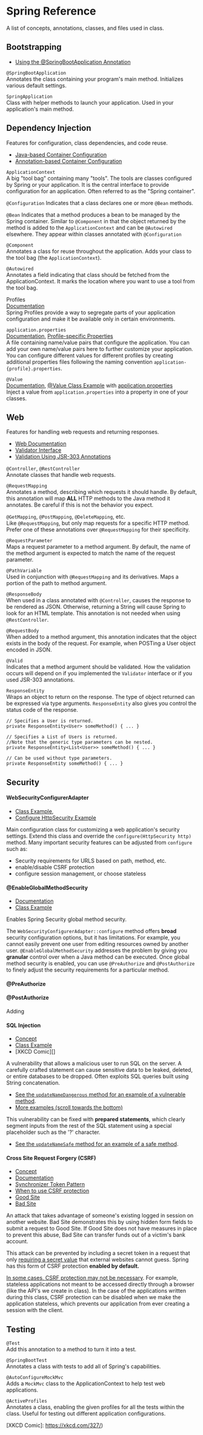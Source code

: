 # Spring Reference

A list of concepts, annotations, classes, and files used in class.

## Bootstrapping

* [Using the @SpringBootApplication Annotation](https://docs.spring.io/spring-boot/docs/current/reference/html/using-spring-boot.html#using-boot-using-springbootapplication-annotation)

`@SpringBootApplication`  
Annotates the class containing your program's main method. Initializes various
default settings.

`SpringApplication`  
Class with helper methods to launch your application. Used in your application's
main method.

## Dependency Injection

Features for configuration, class dependencies, and code reuse.

* [Java-based Container Configuration](https://docs.spring.io/spring/docs/current/spring-framework-reference/core.html#beans-java)
* [Annotation-based Container Configuration](https://docs.spring.io/spring/docs/current/spring-framework-reference/core.html#beans-annotation-config)

`ApplicationContext`  
A big "tool bag" containing many "tools". The tools are classes configured by
Spring or your application. It is the central interface to provide configuration
for an application. Often referred to as the "Spring container".

`@Configuration`
Indicates that a class declares one or more `@Bean` methods.

`@Bean`
Indicates that a method produces a bean to be managed by the Spring container.
Similar to `@Component` in that the object returned by the method is added to
the `ApplicationContext` and can be `@Autowired` elsewhere. They appear within
classes annotated with `@Configuration`

`@Component`  
Annotates a class for reuse throughout the application. Adds your class to the
tool bag (the `ApplicationContext`).

`@Autowired`  
Annotates a field indicating that class should be fetched from the
ApplicationContext. It marks the location where you want to use a tool from the
tool bag.

Profiles  
[Documentation](https://docs.spring.io/spring-boot/docs/current/reference/html/spring-boot-features.html#boot-features-profiles)  
Spring Profiles provide a way to segregate parts of your application
configuration and make it be available only in certain environments.

`application.properties`  
[Documentation](https://docs.spring.io/spring-boot/docs/current/reference/html/spring-boot-features.html#boot-features-external-config-application-property-files),
[Profile-specific Properties](https://docs.spring.io/spring-boot/docs/current/reference/html/spring-boot-features.html#boot-features-external-config-profile-specific-properties)  
A file containing name/value pairs that configure the application. You can add
your own name/value pairs here to further customize your application. You can
configure different values for different profiles by creating additional
properties files following the naming convention
`application-{profile}.properties`.


`@Value`  
[Documentation](https://docs.spring.io/spring-boot/docs/current/reference/html/spring-boot-features.html#boot-features-external-config),
[@Value Class Example](https://github.com/ryl/cybr406-gateway/blob/5f774348741fbe6929985d549a648ce2acea4add/src/main/java/com/cybr406/gateway/GatewayApplication.java#L13) with
[application.properties](https://github.com/ryl/cybr406-gateway/blob/master/src/main/resources/application.properties#L3)  
Inject a value from `application.properties` into a property in one of your
classes.

## Web

Features for handling web requests and returning responses.

* [Web Documentation](https://docs.spring.io/spring/docs/current/spring-framework-reference/web.html)
* [Validator Interface](https://docs.spring.io/spring/docs/current/spring-framework-reference/core.html#validator)
* [Validation Using JSR-303 Annotations](https://docs.spring.io/spring/docs/current/spring-framework-reference/core.html#validation-beanvalidation-overview)

`@Controller`, `@RestController`  
Annotate classes that handle web requests.

`@RequestMapping`  
Annotates a method, describing which requests it should handle. By default,
this annotation will map **ALL** HTTP methods to the Java method it annotates.
Be careful if this is not the behavior you expect.

`@GetMapping`, `@PostMapping`, `@DeleteMapping`, etc.  
Like `@RequestMapping`, but only map requests for a specific HTTP method. Prefer one of these annotations over `@RequestMapping` for their specificity.

`@RequestParameter`  
Maps a request parameter to a method argument. By default, the name of the
method argument is expected to match the name of the request parameter.

`@PathVariable`  
Used in conjunction with `@RequestMapping` and its derivatives. Maps a portion
of the path to method argument.

`@ResponseBody`  
When used in a class annotated with `@Controller`, causes the response to be
rendered as JSON. Otherwise, returning a String will cause Spring to look for
an HTML template. This annotation is not needed when using `@RestController`.

`@RequestBody`  
When added to a method argument, this annotation indicates that the object
exists in the body of the request. For example, when POSTing a User object
encoded in JSON.

`@Valid`  
Indicates that a method argument should be validated. How the validation occurs
will depend on if you implemented the `Validator` interface or if you used
JSR-303 annotations.

`ResponseEntity`  
Wraps an object to return on the response. The type of object returned can be
expressed via type arguments. `ResponseEntity` also gives you control the status
code of the response.

```
// Specifies a User is returned.
private ResponseEntity<User> someMethod() { ... }

// Specifies a List of Users is returned.
//Note that the generic type parameters can be nested.
private ResponseEntity<List<User>> someMethod() { ... }

// Can be used without type parameters.
private ResponseEntity someMethod() { ... }             
```

## Security

#### WebSecurityConfigurerAdapter  
* [Class Example](https://github.com/ryl/cybr406-books-demo/blob/master/src/main/java/com/cybr406/bookdemo/SecurityConfiguration.java#L22),
* [Configure HttpSecurity Example](https://github.com/ryl/cybr406-books-demo/blob/master/src/main/java/com/cybr406/bookdemo/SecurityConfiguration.java#L63-L78)

Main configuration class for customizing a web application's security settings.
Extend this class and override the `configure(HttpSecurity http)` method. Many
important security features can be adjusted from `configure` such as:

* Security requirements for URLS based on path, method, etc.
* enable/disable CSRF protection
* configure session management, or choose stateless

#### @EnableGlobalMethodSecurity

* [Documentation](https://docs.spring.io/spring-security/site/docs/current/reference/html5/#globalmethodsecurityconfiguration)
* [Class Example](https://github.com/ryl/cybr406-books-demo/blob/master/src/main/java/com/cybr406/bookdemo/SecurityConfiguration.java#L20)

Enables Spring Security global method security.

The `WebSecurityConfigurerAdapter::configure` method offers **broad** security
configuration options, but it has limitations. For example, you cannot easily
prevent one user from editing resources owned by another user.
`@EnableGlobalMethodSecurity` addresses the problem by giving you **granular**
control over when a Java method can be executed. Once global method security is
enabled, you can use `@PreAuthorize` and `@PostAuthorize` to finely adjust the
security requirements for a particular method.

#### @PreAuthorize

#### @PostAuthorize
Adding

#### SQL Injection  

* [Concept][SQL Injection Concept]
* [Class Example][SQL Injection Class Example]
* [XKCD Comic][]

A vulnerability that allows a malicious user to run SQL on the server. A
carefully crafted statement can cause sensitive data to be leaked, deleted, or
entire databases to be dropped. Often exploits SQL queries built using
String concatenation.

* [See the `updateNameDangerous` method for an example of a vulnerable method][SQL Injection Class Example].
* [More examples (scroll towards the bottom)][SQL Injection Concept]

This vulnerability can be fixed with **prepared statements**, which clearly
segment inputs from the rest of the SQL statement using a special placeholder
such as the '?' character.

* [See the `updateNameSafe` method for an example of a safe method][SQL Injection Class Example].

#### Cross Site Request Forgery (CSRF)

* [Concept][csrf concept]
* [Documentation][csrf documentation]
* [Synchronizer Token Pattern][]
* [When to use CSRF protection][]
* [Good Site][]
* [Bad Site][]

An attack that takes advantage of someone's existing logged in session on
another website. Bad Site demonstrates this by using hidden form fields to
submit a request to Good Site. If Good Site does not have measures in place to
prevent this abuse, Bad Site can transfer funds out of a victim's bank account.

This attack can be prevented by including a secret token in a request that only
[requiring a secret value][Synchronizer Token Pattern] that external websites
cannot guess. Spring has this form of CSRF protection **enabled by default.**

[In some cases, CSRF protection may not be necessary][When to use CSRF protection].
For example, stateless applications not meant to be accessed directly through a
browser (like the API's we create in class). In the case of the applications
written during this class, CSRF protection can be disabled when we make the
application stateless, which prevents our application from ever creating a
session with the client.

## Testing

`@Test`  
Add this annotation to a method to turn it into a test.

`@SpringBootTest`  
Annotates a class with tests to add all of Spring's capabilities.

`@AutoConfigureMockMvc`  
Adds a `MockMvc` class to the ApplicationContext to help test web applications.

`@ActiveProfiles`  
Annotates a class, enabling the given profiles for all the tests within the
class. Useful for testing out different application configurations.


<!-- CSRF References -->
[CSRF Concept]: https://owasp.org/www-community/attacks/csrf
[CSRF Documentation]: https://docs.spring.io/spring-security/site/docs/current/reference/html5/#csrf
[Synchronizer Token Pattern]: https://docs.spring.io/spring-security/site/docs/current/reference/html5/#csrf-protection-stp
[When to use CSRF protection]: https://docs.spring.io/spring-security/site/docs/current/reference/html5/#csrf-when
[Good Site]: https://github.com/ryl/cybr406-goodsite
[Bad Site]: https://github.com/ryl/cybr406-badsite

<!-- SQL Injection References -->
[SQL Injection Concept]: https://owasp.org/www-community/attacks/SQL_Injection
[SQL Injection Class Example]: https://github.com/ryl/cybr406-books-demo/blob/0849404fda2ebe4df503dd9adc12f5bbe469fdb5/src/main/java/com/cybr406/bookdemo/BookDemoController.java#L81-L92
[XKCD Comic]: https://xkcd.com/327/)
